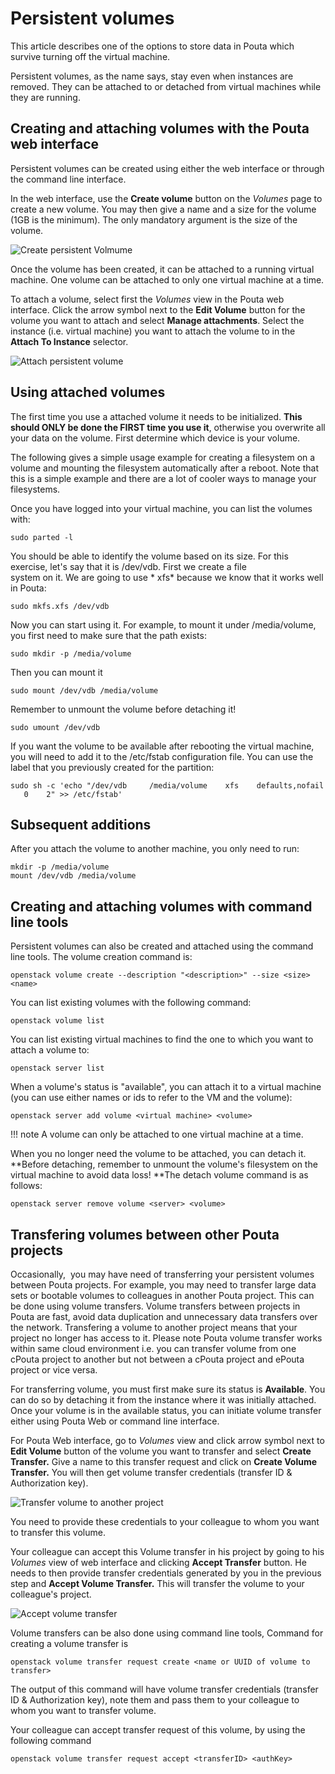 # Persistent volumes

This article describes one of the options to store data in Pouta which
survive turning off the virtual machine.

Persistent volumes,  as the  name says, stay  even when  instances are
removed. They  can be  attached to  or detached  from virtual machines
while they are running.

## Creating and attaching volumes with the Pouta web interface

Persistent volumes  can be created  using either the web  interface or
through the command line interface.

In  the  web  interface,  use  the **Create  volume**  button  on  the
*Volumes* page to create a new volume.  You may then give a name and a
size for the volume (1GB is  the minimum). The only mandatory argument
is the size of the volume.

![Create persistent Volmume](/img/create-volume-horizon.png)

Once the  volume has  been created,  it can be  attached to  a running
virtual  machine. One  volume  can  be attached  to  only one  virtual
machine at a time.

To attach a  volume, select first the *Volumes* view  in the Pouta web
interface. Click the  arrow symbol next to the  **Edit Volume** button
for   the   volume   you    want   to   attach   and   select **Manage
attachments**. Select the instance (i.e.  virtual machine) you want to
attach the volume to in the **Attach To Instance** selector.

![Attach persistent volume](/img/volume-attach-horizon2.png)

## Using attached volumes

The first time  you use a attached volume it  needs to be initialized.
**This should ONLY be done the  FIRST time you use it**, otherwise you
overwrite all your data on the volume. First determine which device is
your volume.

The following gives  a simple usage example for  creating a filesystem
on  a   volume  and mounting  the  filesystem   automatically after  a
reboot.  Note that  this  is a  simple  example and  there  are a  lot
of cooler ways to manage your filesystems.

Once  you have  logged into  your virtual  machine, you  can list  the
volumes with:

    sudo parted -l

You should be able to identify the  volume based on its size. For this
exercise,  let's say  that  it  is /dev/vdb.  First  we create  a file  
system on  it.  We  are going  to
use * xfs* because we  know that it works well in Pouta:

    sudo mkfs.xfs /dev/vdb

Now  you  can   start  using  it. For  example,  to   mount  it  under
/media/volume, you first need to make sure that the path exists:

    sudo mkdir -p /media/volume

Then you can mount it

    sudo mount /dev/vdb /media/volume

Remember to unmount the volume before detaching it!

    sudo umount /dev/vdb

If you  want the volume  to be  available after rebooting  the virtual
machine, you will need to add it to the /etc/fstab configuration file.
You can use the label that you previously created for the partition:

    sudo sh -c 'echo "/dev/vdb     /media/volume    xfs    defaults,nofail    0    2" >> /etc/fstab'

## Subsequent additions

After you attach the volume to another machine, you only need to run:

    mkdir -p /media/volume
    mount /dev/vdb /media/volume

## Creating and attaching volumes with command line tools

Persistent volumes can also be  created and attached using the command
line tools. The volume creation command is:

```
openstack volume create --description "<description>" --size <size> <name>
```

You can list existing volumes with the following command:

```
openstack volume list
```

You can  list existing virtual machines  to find the one  to which you
want to attach a volume to:

```
openstack server list
```

When a volume's status is "available",  you can attach it to a virtual
machine (you can  use either names or  ids to refer to the  VM and the
volume):

```
openstack server add volume <virtual machine> <volume>
```

!!! note
    A volume can only be  attached to one virtual machine at a time.

When you  no longer  need the  volume to be  attached, you  can detach
it. **Before detaching, remember to unmount the volume's filesystem on
the virtual machine to avoid data loss! **The detach volume command is
as follows:

```
openstack server remove volume <server> <volume>
```

## Transfering volumes between other Pouta projects

Occasionally,   you  may have  need  of  transferring your  persistent
volumes between Pouta projects. For  example, you may need to transfer
large data  sets or  bootable volumes to  colleagues in  another Pouta
project. This  can be done  using volume transfers.   Volume transfers
between  projects  in  Pouta  are fast,  avoid  data  duplication  and
unnecessary data transfers  over the network. Transfering  a volume to
another project  means that your project  no longer has access  to it.
Please note Pouta volume transfer  works within same cloud environment
i.e.  you can  transfer volume from one cPouta project  to another but
not between a cPouta project and ePouta project or vice versa.

For  transferring  volume,  you  must   first  make  sure  its  status
is **Available**.  You can  do so  by detaching  it from  the instance
where it was initially attached. Once  your volume is in the available
status, you  can initiate  volume transfer either  using Pouta  Web or
command line interface.

For Pouta Web interface,  go to *Volumes* view and  click arrow symbol
next to **Edit Volume** button of  the volume you want to transfer and
select **Create Transfer.**  Give a name to this  transfer request and
click on **Create Volume Transfer.** You will then get volume transfer
credentials (transfer ID & Authorization key).

![Transfer volume to another project](/img/pouta-volume-transfer-creation.png)

You need  to provide these credentials  to your colleague to  whom you
want to transfer this volume.

Your colleague can accept this Volume transfer in his project by going
to  his  *Volumes*  view  of   web  interface  and  clicking  **Accept
Transfer**  button.  He needs  to  then  provide transfer  credentials
generated by you in the  previous step and **Accept Volume Transfer.**
This will transfer the volume to your colleague's project.

![Accept volume transfer](/img/pouta-accept-volume-transfer.png)

Volume transfers  can be also  done using command line  tools, Command
for creating a volume transfer is

    openstack volume transfer request create <name or UUID of volume to transfer>

The  output  of this  command  will  have volume transfer  credentials
(transfer ID  & Authorization key),  note them  and pass them  to your
colleague to whom you want to transfer volume.

Your colleague  can accept transfer  request of this volume,  by using
the following command

    openstack volume transfer request accept <transferID> <authKey>

